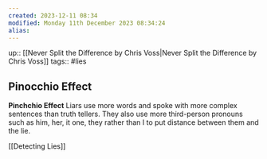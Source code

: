 ```yaml
---
created: 2023-12-11 08:34
modified: Monday 11th December 2023 08:34:24
alias:
---
```

up::  [[Never Split the Difference by Chris Voss|Never Split the Difference by Chris Voss]]
tags:: #lies

## Pinocchio Effect

**Pinchchio Effect**
Liars use more words and spoke with more complex sentences than truth tellers. They also use more third-person pronouns such as him, her, it one, they rather than I to put distance between them and the lie.

[[Detecting Lies]]
